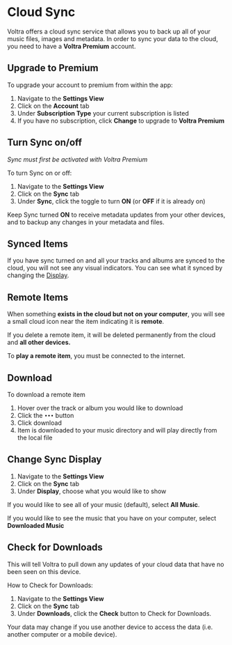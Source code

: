 # Cloud Sync
Voltra offers a cloud sync service that allows you to back up all of your music files, images and metadata. In order to sync your data to the cloud, you need to have a **Voltra Premium** account.

## Upgrade to Premium
To upgrade your account to premium from within the app:

1.  Navigate to the **Settings View**
2.  Click on the **Account** tab
3.  Under **Subscription Type** your current subscription is listed
4.  If you have no subscription, click **Change** to upgrade to **Voltra Premium**

## Turn Sync on/off
_Sync must first be activated with Voltra Premium_

To turn Sync on or off:
1.  Navigate to the **Settings View**
2.  Click on the **Sync** tab
3.  Under **Sync**, click the toggle to turn **ON** (or **OFF** if it is already on)

Keep Sync turned **ON** to receive metadata updates from your other devices, and to backup any changes in your metadata and files.

## Synced Items
If you have sync turned on and all your tracks and albums are synced to the cloud, you will not see any visual indicators. You can see what it synced by changing the [Display](/desktop/sync/change-sync-display).

## Remote Items
When something **exists in the cloud but not on your computer**, you will see a small cloud icon near the item indicating it is **remote**.

If you delete a remote item, it will be deleted permanently from the cloud and **all other devices.**

To **play a remote item**, you must be connected to the internet.

## Download
To download a remote item

1.  Hover over the track or album you would like to download
2.  Click the `•••` button
3.  Click download
4.  Item is downloaded to your music directory and will play directly from the local file

## Change Sync Display
1.  Navigate to the **Settings View**
2.  Click on the **Sync** tab
3.  Under **Display**, choose what you would like to show

If you would like to see all of your music (default), select **All Music**.

If you would like to see the music that you have on your computer, select **Downloaded Music**

## Check for Downloads
This will tell Voltra to pull down any updates of your cloud data that have no been seen on this device.

How to Check for Downloads:
1.  Navigate to the **Settings View**
2.  Click on the **Sync** tab
3.  Under **Downloads**, click the **Check** button to Check for Downloads.

<p class="note">Your data may change if you use another device to access the data (i.e. another computer or a mobile device).</p>
